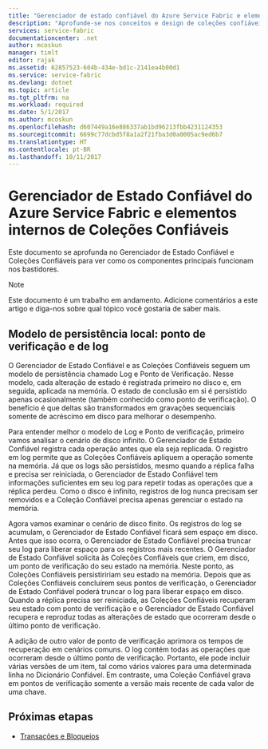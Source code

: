 ```yaml
---
title: "Gerenciador de estado confiável do Azure Service Fabric e elementos internos de Coleções Confiáveis | Microsoft Docs"
description: "Aprofunde-se nos conceitos e design de coleções confiáveis no Azure Service Fabric."
services: service-fabric
documentationcenter: .net
author: mcoskun
manager: timlt
editor: rajak
ms.assetid: 62857523-604b-434e-bd1c-2141ea4b00d1
ms.service: service-fabric
ms.devlang: dotnet
ms.topic: article
ms.tgt_pltfrm: na
ms.workload: required
ms.date: 5/1/2017
ms.author: mcoskun
ms.openlocfilehash: d607449a16e886337ab1bd96213fbb4231124353
ms.sourcegitcommit: 6699c77dcbd5f8a1a2f21fba3d0a0005ac9ed6b7
ms.translationtype: HT
ms.contentlocale: pt-BR
ms.lasthandoff: 10/11/2017
---
```

# <a name="azure-service-fabric-reliable-state-manager-and-reliable-collection-internals"></a>Gerenciador de Estado Confiável do Azure Service Fabric e elementos internos de Coleções Confiáveis
Este documento se aprofunda no Gerenciador de Estado Confiável e Coleções Confiáveis para ver como os componentes principais funcionam nos bastidores.

> [!NOTE]
> Este documento é um trabalho em andamento. Adicione comentários a este artigo e diga-nos sobre qual tópico você gostaria de saber mais.
>

##  <a name="local-persistence-model-log-and-checkpoint"></a>Modelo de persistência local: ponto de verificação e de log
O Gerenciador de Estado Confiável e as Coleções Confiáveis seguem um modelo de persistência chamado Log e Ponto de Verificação.
Nesse modelo, cada alteração de estado é registrada primeiro no disco e, em seguida, aplicada na memória.
O estado de conclusão em si é persistido apenas ocasionalmente (também conhecido como ponto de verificação).
O benefício é que deltas são transformados em gravações sequenciais somente de acréscimo em disco para melhorar o desempenho.

Para entender melhor o modelo de Log e Ponto de verificação, primeiro vamos analisar o cenário de disco infinito.
O Gerenciador de Estado Confiável registra cada operação antes que ela seja replicada.
O registro em log permite que as Coleções Confiáveis apliquem a operação somente na memória.
Já que os logs são persistidos, mesmo quando a réplica falha e precisa ser reiniciada, o Gerenciador de Estado Confiável tem informações suficientes em seu log para repetir todas as operações que a réplica perdeu.
Como o disco é infinito, registros de log nunca precisam ser removidos e a Coleção Confiável precisa apenas gerenciar o estado na memória.

Agora vamos examinar o cenário de disco finito.
Os registros do log se acumulam, o Gerenciador de Estado Confiável ficará sem espaço em disco.
Antes que isso ocorra, o Gerenciador de Estado Confiável precisa truncar seu log para liberar espaço para os registros mais recentes.
O Gerenciador de Estado Confiável solicita às Coleções Confiáveis que criem, em disco, um ponto de verificação do seu estado na memória.
Neste ponto, as Coleções Confiáveis persistiririam seu estado na memória.
Depois que as Coleções Confiáveis concluírem seus pontos de verificação, o Gerenciador de Estado Confiável poderá truncar o log para liberar espaço em disco.
Quando a réplica precisa ser reiniciada, as Coleções Confiáveis recuperam seu estado com ponto de verificação e o Gerenciador de Estado Confiável recupera e reproduz todas as alterações de estado que ocorreram desde o último ponto de verificação.

A adição de outro valor de ponto de verificação aprimora os tempos de recuperação em cenários comuns. O log contém todas as operações que ocorreram desde o último ponto de verificação.
Portanto, ele pode incluir várias versões de um item, tal como vários valores para uma determinada linha no Dicionário Confiável.
Em contraste, uma Coleção Confiável grava em pontos de verificação somente a versão mais recente de cada valor de uma chave.

## <a name="next-steps"></a>Próximas etapas
* [Transações e Bloqueios](service-fabric-reliable-services-reliable-collections-transactions-locks.md)

